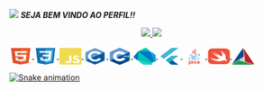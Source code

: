 <img src="https://media.giphy.com/media/12oufCB0MyZ1Go/giphy.gif" width="65"> ***SEJA BEM VINDO AO PERFIL!!***   


<div align="center">
  <a href="https://github.com/tonijnr">
  <img height="180em" src="https://github-readme-stats.vercel.app/api?username=tonijnr&show_icons=true&theme=dark&include_all_commits=true&count_private=true"/>
  <img height="180em" src="https://github-readme-stats.vercel.app/api/top-langs/?username=tonijnr&layout=compact&langs_count=7&theme=dark"/>
</div>
<div style="display: inline_block"><br>

  <img align="center" alt="tonijnr-HTML" height="30" width="40" src="https://raw.githubusercontent.com/devicons/devicon/master/icons/html5/html5-original.svg">
  <img align="center" alt="tonijnr-CSS" height="30" width="40" src="https://raw.githubusercontent.com/devicons/devicon/master/icons/css3/css3-original.svg">
  <img align="center" alt="tonijnr-Js" height="30" width="40" src="https://raw.githubusercontent.com/devicons/devicon/master/icons/javascript/javascript-plain.svg">
  <img align="center" alt="tonijnr-C" height="30" width="40" src="https://raw.githubusercontent.com/devicons/devicon/master/icons/c/c-original.svg">
  <img align="center" alt="tonijnr-Cplusplus" height="30" width="40" src="https://raw.githubusercontent.com/devicons/devicon/master/icons/cplusplus/cplusplus-original.svg">
  <img align="center" alt="tonijnr-Dart" height="30" width="40" src="https://raw.githubusercontent.com/devicons/devicon/master/icons/dart/dart-original.svg">
  <img align="center" alt="tonijnr-Flutter" height="30" width="40" src="https://raw.githubusercontent.com/devicons/devicon/master/icons/flutter/flutter-original.svg">
  <img align="center" alt="tonijnr-Java" height="30" width="40" src="https://raw.githubusercontent.com/devicons/devicon/master/icons/java/java-original-wordmark.svg">
  <img align="center" alt="tonijnr-Swift" height="30" width="40" src="https://raw.githubusercontent.com/devicons/devicon/master/icons/swift/swift-original.svg">
  <img align="center" alt="tonijnr-CMarke" height="30" width="40" src="https://raw.githubusercontent.com/devicons/devicon/master/icons/cmake/cmake-original.svg">
  
  
  
  
  
  
  
  

  
</div>


![Snake animation](https://github.com/tonijnr/tonijnr/blob/output/github-contribution-grid-snake.svg)

  
